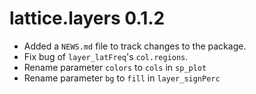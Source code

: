 # lattice.layers 0.1.2

- Added a `NEWS.md` file to track changes to the package.
- Fix bug of `layer_latFreq`'s `col.regions`.
- Rename parameter `colors` to `cols` in `sp_plot`
- Rename parameter `bg` to `fill` in `layer_signPerc`

